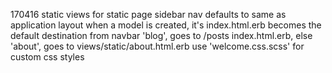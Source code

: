 170416
static views for static page
sidebar nav defaults to same as application layout
when a model is created, it's index.html.erb becomes the default destination from navbar
  'blog', goes to /posts index.html.erb, else 'about', goes to views/static/about.html.erb
use 'welcome.css.scss' for custom css styles